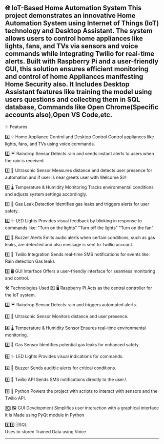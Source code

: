 🌐 IoT-Based Home Automation System
This project demonstrates an innovative Home Automation System using Internet of Things (IoT) technology and Desktop Assistant. The system allows users to control home appliances like lights, fans, and TVs via sensors and voice commands while integrating Twilio for real-time alerts. Built with Raspberry Pi and a user-friendly GUI, this solution ensures efficient monitoring and control of home Appliances manifesting Home Security also. It Includes
Desktop Assistant features like training the model using users questions and collecting them in SQL database, Commands like Open Chrome(Specific accounts also),Open VS Code,etc.
  -----------------------------------------------------------------------------------------------------------------------------------------------------------------------------------------------------------------
✨ Features

1️⃣ 💡 Home Appliance Control and Desktop Control
    Control appliances like lights, fans, and TVs using voice commands.
    
2️⃣ ☔ Raindrop Sensor
Detects rain and sends instant alerts to users when the rain is received.

3️⃣ 📏 Ultrasonic Sensor
Measures distance and detects user presence for automation and if user is near greets user with Welcome Sir!

4️⃣ 🌡️ Temperature & Humidity Monitoring
Tracks environmental conditions and adjusts system settings accordingly.

5️⃣ 🛑 Gas Leak Detection
Identifies gas leaks and triggers alerts for user safety.

6️⃣ ✨ LED Lights
Provides visual feedback by blinking in response to commands like:
"Turn on the lights"
"Turn off the lights"
"Turn on the fan"

7️⃣ 🔔 Buzzer Alerts
Emits audio alerts when certain conditions, such as gas leaks, are detected and also message is sent to Twillio account.

8️⃣ 📩 Twilio Integration
Sends real-time SMS notifications for events like:
Rain detection
Gas leaks

9️⃣ 🖥️ GUI Interface
Offers a user-friendly interface for seamless monitoring and control.


🛠️ Technologies Used
1️⃣ 🖥️ Raspberry Pi
Acts as the central controller for the IoT system.

2️⃣ ☔ Raindrop Sensor
Detects rain and triggers automated alerts.

3️⃣ 📏 Ultrasonic Sensor
Monitors distance and user presence.

4️⃣ 🌡️ Temperature & Humidity Sensor
Ensures real-time environmental monitoring.

5️⃣ 🛑 Gas Sensor
Identifies potential gas leaks for enhanced safety.

6️⃣ ✨ LED Lights
Provides visual indications for commands.

7️⃣ 🔔 Buzzer
Sends audible alerts for critical conditions.

8️⃣ 📩 Twilio API
Sends SMS notifications directly to the user.\

9️⃣ 🐍 Python
Powers the project with scripts to interact with sensors and the Twilio API.

🔟 🖼️ GUI Development
Simplifies user interaction with a graphical interface it is Made using PyQt module in Python

1️⃣1️⃣ 🗄️SQL                                                                                                           
Uses to stored Trained Data using Voice                                                                                



___________________________________________________________________________________________________________________________________________________________________________________________________________________
